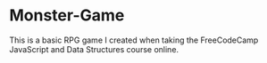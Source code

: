 # Monster-Game
This is a basic RPG game I created when taking the FreeCodeCamp JavaScript  and Data Structures course online.

